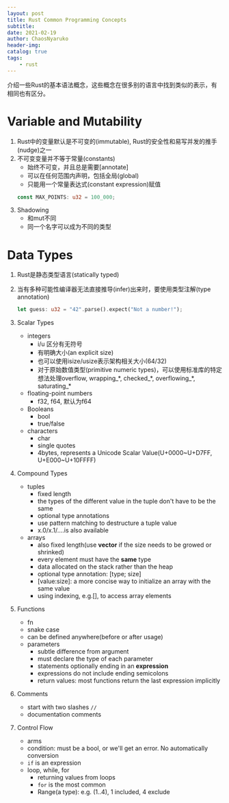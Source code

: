 ```yaml
---
layout: post
title: Rust Common Programming Concepts
subtitle: 
date: 2021-02-19
author: ChaosNyaruko
header-img: 
catalog: true
tags:
    - rust
---
```

介绍一些Rust的基本语法概念，这些概念在很多别的语言中找到类似的表示，有相同也有区分。

# Variable and Mutability
1. Rust中的变量默认是不可变的(immutable), Rust的安全性和易写并发的推手(nudge)之一
2. 不可变变量并不等于常量(constants)
   - 始终不可变，并且总是需要[annotate]
   - 可以在任何范围内声明，包括全局(global)
   - 只能用一个常量表达式(constant expression)赋值
   ``` Rust
   const MAX_POINTS: u32 = 100_000;
3. Shadowing
    - 和mut不同
    - 同一个名字可以成为不同的类型

# Data Types
1. Rust是静态类型语言(statically typed)
2. 当有多种可能性编译器无法直接推导(infer)出来时，要使用类型注解(type annotation)
    ``` Rust
    let guess: u32 = "42".parse().expect("Not a number!");
3. Scalar Types
    - integers
        - i/u 区分有无符号
        - 有明确大小(an explicit size)
        - 也可以使用isize/usize表示架构相关大小(64/32)
        - 对于原始数值类型(primitive numeric types)，可以使用标准库的特定想法处理overflow, wrapping_\*, checked_\*, overflowing_\*, saturating_\*
    - floating-point numbers
        - f32, f64, 默认为f64
    - Booleans
        - bool
        - true/false
    - characters
        - char
        - single quotes
        - 4bytes, represents a Unicode Scalar Value(U+0000~U+D7FF, U+E000~U+10FFFF)
4. Compound Types
    - tuples
        - fixed length
        - the types of the different value in the tuple don't have to be the same
        - optional type annotations
        - use pattern matching to destructure a tuple value
        - x.0/x.1/....is also available
    - arrays
        - also fixed length(use **vector** if the size needs to be growed or shrinked)
        - every element must have the **same** type
        - data allocated on the stack rather than the heap
        - optional type annotation: [type; size]
        - [value:size]: a more concise way to initialize an array with the same value
        - using indexing, e.g.[], to access array elements
5. Functions
    - fn
    - snake case
    - can be defined anywhere(before or after usage)
    - parameters
        - subtle difference from argument
        - must declare the type of each parameter
        - statements optionally ending in an **expression**
        - expressions do not include ending semicolons
        - return values: most functions return the last expression implicitly

6. Comments
    - start with two slashes ```//```
    - documentation comments
7. Control Flow
    - arms
    - condition: must be a bool, or we'll get an error. No automatically conversion
    - ```if``` is an expression
    - loop, while, for
        - returning values from loops
        - ```for``` is the most common
        - Range(a type): e.g. (1..4), 1 included, 4 exclude
